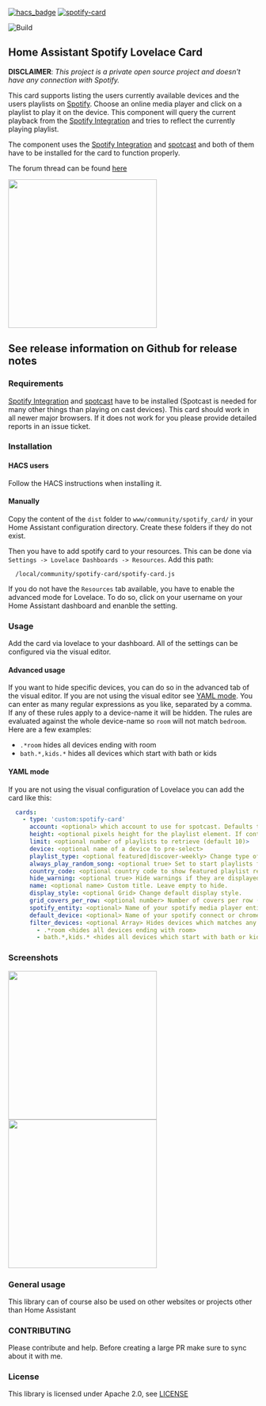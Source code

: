 [![hacs_badge](https://img.shields.io/badge/HACS-Default-orange.svg)](https://github.com/custom-components/hacs) [![spotify-card](https://img.shields.io/github/release/custom-cards/spotify-card.svg)](https://github.com/custom-cards/spotify-card)

![Build](https://github.com/custom-cards/spotify-card/workflows/Build/badge.svg)

## Home Assistant Spotify Lovelace Card

**DISCLAIMER**: _This project is a private open source project and doesn't have any connection with Spotify._

This card supports listing the users currently available devices and the users playlists on [Spotify](https://www.spotify.com). Choose an online media player and click on a playlist to play it on the device. This component will query the current playback from the [Spotify Integration](https://www.home-assistant.io/integrations/spotify/) and tries to reflect the currently playing playlist.

The component uses the [Spotify Integration](https://www.home-assistant.io/integrations/spotify/) and [spotcast](https://github.com/fondberg/spotcast) and both of them have to be installed for the card to function properly.

The forum thread can be found [here](https://community.home-assistant.io/t/spotify-lovelace-card/103525)

<img src="pics/grid.png" width="300">

## See release information on Github for release notes

### Requirements

[Spotify Integration](https://www.home-assistant.io/integrations/spotify/) and [spotcast](https://github.com/fondberg/spotcast) have to be installed (Spotcast is needed for many other things than playing on cast devices).
This card should work in all newer major browsers. If it does not work for you please provide detailed reports in an issue ticket.

### Installation

#### HACS users

Follow the HACS instructions when installing it.

#### Manually

Copy the content of the `dist` folder to `www/community/spotify_card/` in your Home Assistant configuration directory. Create these folders if they do not exist.

Then you have to add spotify card to your resources. This can be done via `Settings -> Lovelace Dashboards -> Resources`. Add this path:

```
  /local/community/spotify-card/spotify-card.js
```

If you do not have the `Resources` tab available, you have to enable the advanced mode for Lovelace. To do so, click on your username on your Home Assistant dashboard and enanble the setting.

### Usage

Add the card via lovelace to your dashboard. All of the settings can be configured via the visual editor.

#### Advanced usage

If you want to hide specific devices, you can do so in the advanced tab of the visual editor. If you are not using the visual editor see [YAML mode](YAML-mode).
You can enter as many regular expressions as you like, separated by a comma. If any of these rules apply to a device-name it will be hidden. The rules are evaluated against the whole device-name so `room` will not match `bedroom`. Here are a few examples:

- `.*room` hides all devices ending with room
- `bath.*,kids.*` hides all devices which start with bath or kids

#### YAML mode

If you are not using the visual configuration of Lovelace you can add the card like this:

```yaml
  cards:
    - type: 'custom:spotify-card'
      account: <optional> which account to use for spotcast. Defaults to "default"
      height: <optional pixels height for the playlist element. If content is larger scrolling will be enabled>
      limit: <optional number of playlists to retrieve (default 10)>
      device: <optional name of a device to pre-select>
      playlist_type: <optional featured|discover-weekly> Change type of playlists shown. Default are your normal playlists.
      always_play_random_song: <optional true> Set to start playlists from a random song.
      country_code: <optional country code to show featured playlist relevent to a particular country. https://en.wikipedia.org/wiki/ISO_3166-1_alpha-2 >
      hide_warning: <optional true> Hide warnings if they are displayed.
      name: <optional name> Custom title. Leave empty to hide.
      display_style: <optional Grid> Change default display style.
      grid_covers_per_row: <optional number> Number of covers per row (default 3) in Grid-view.
      spotify_entity: <optional> Name of your spotify media player entity if it doesn't start with "spotify"
      default_device: <optional> Name of your spotify connect or chromecast device, e.g. "Kitchen"
      filter_devices: <optional Array> Hides devices which matches any array entry. The entries have to be regular expressions and are matched against the full device-name. The following are examples
        - .*room <hides all devices ending with room>
        - bath.*,kids.* <hides all devices which start with bath or kids>
```

### Screenshots

<img src="pics/list.png" height="300">
<img src="pics/conf.png" height="300">

### General usage

This library can of course also be used on other websites or projects other than Home Assistant

### CONTRIBUTING

Please contribute and help. Before creating a large PR make sure to sync about it with me.

### License

This library is licensed under Apache 2.0, see [LICENSE](./LICENSE)
